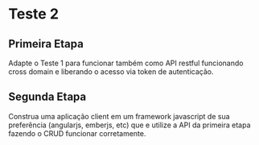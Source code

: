 # Teste 2

## Primeira Etapa

Adapte o Teste 1 para funcionar também como API restful funcionando cross domain e liberando o acesso via token de autenticação.


## Segunda Etapa

Construa uma aplicação client em um framework javascript de sua preferência (angularjs, emberjs, etc) que e utilize a API da primeira etapa fazendo o CRUD funcionar corretamente.
